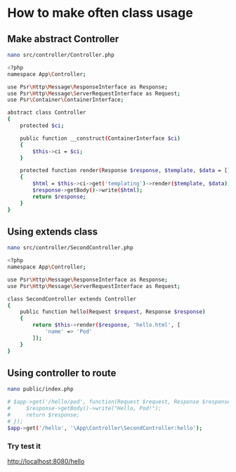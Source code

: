 # How to make often class usage

## Make abstract Controller

```bash
nano src/controller/Controller.php
```

```bash
<?php
namespace App\Controller;

use Psr\Http\Message\ResponseInterface as Response;
use Psr\Http\Message\ServerRequestInterface as Request;
use Psr\Container\ContainerInterface;

abstract class Controller
{
    protected $ci;

    public function __construct(ContainerInterface $ci)
    {
        $this->ci = $ci;
    }

    protected function render(Response $response, $template, $data = [])
    {
        $html = $this->ci->get('templating')->render($template, $data);
        $response->getBody()->write($html);
        return $response;
    }
}
```

## Using extends class

```bash
nano src/controller/SecondController.php
```

```bash
<?php
namespace App\Controller;

use Psr\Http\Message\ResponseInterface as Response;
use Psr\Http\Message\ServerRequestInterface as Request;

class SecondController extends Controller
{
    public function hello(Request $request, Response $response)
    {
        return $this->render($response, 'hello.html', [
            'name' => 'Pod'
        ]);
    }
}
```

## Using controller to route

```bash
nano public/index.php
```

```bash
# $app->get('/hello/pod', function(Request $request, Response $response) {
#     $response->getBody()->write("Hello, Pod!");
#     return $response;
# });
$app->get('/hello', '\App\Controller\SecondController:hello');
```

### Try test it

<http://localhost:8080/hello>